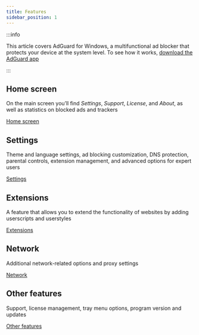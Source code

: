 ```yaml
---
title: Features
sidebar_position: 1
---
```


:::info

This article covers AdGuard for Windows, a multifunctional ad blocker that protects your device at the system level. To see how it works, [download the AdGuard app](https://agrd.io/download-kb-adblock)

:::

## Home screen

On the main screen you’ll find _Settings_, _Support_, _License_, and _About_, as well as statistics on blocked ads and trackers

[Home screen](/adguard-for-windows/features/home-screen/)

## Settings

Theme and language settings, ad blocking customization, DNS protection, parental controls, extension management, and advanced options for expert users

[Settings](/adguard-for-windows/features/settings/)

## Extensions

A feature that allows you to extend the functionality of websites by adding userscripts and userstyles

[Extensions](/adguard-for-windows/features/extensions/)

## Network

Additional network-related options and proxy settings

[Network](/adguard-for-windows/features/network/)

## Other features

Support, license management, tray menu options, program version and updates

[Other features](/adguard-for-windows/features/others/)
